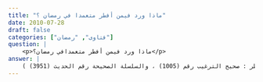 ```yaml
---
title: "ماذا ورد فيمن أفطر متعمدا في رمضان ؟"
date: 2010-07-28
draft: false
categories: ["فتاوى", "رمضان"]
question: |
    <p>ماذا ورد فيمن أفطر متعمدافي رمضان؟</p>
answer: |
    قد ورد فيه حديث أَبُي أُمَامَةَ الْبَاهِلِيُّ – رضي الله عنه- قَالَ : سَمِعْتُ رَسُولَ اللهِ صلى الله عليه وسلم يَقُولُ : (( بَيْنَا أَنَا نَائِمٌ إِذْ أَتَانِي رَجُلاَنِ ، فَأَخَذَا بِضَبْعَيَّ ، فَأَتَيَا بِي جَبَلاً وَعْرًا فَقَالاَ ليَ : اصْعَدْ ، فَقُلْتُ : إِنِّي لاَ أُطِيقُهُ ، فَقَالاَ : إِنَّا سَنُسَهِّلُهُ لَكَ ، فَصَعِدْتُ حَتَّى إِذَا كُنْتُ فِي سَوَاءِ الْجَبَلِ إِذَا أَنَا بَأَصْوَاتٍ شَدِيدَةٍ فَقُلْتُ : مَا هَذِهِ الأَصْوَاتُ ؟ قَالُوا : هَذَا عُوَاءُ أَهْلِ النَّارِ ، ثُمَّ انْطُلِقَ بِي فَإِذَا أَنَا بِقَوْمٍ مُعَلَّقِينَ بِعَرَاقِيبِهِمْ مُشَقَّقَةٌ أَشْدَاقُهُمْ تَسِيلُ أَشْدَاقُهُمْ دَمًا قَالَ قُلْتُ : مَنْ هَؤُلاَءِ ؟ قَالَ : هَؤُلاَءِ الَّذِينَ يُفْطِرُونَ قَبْلَ تَحِلَّةِ صَوْمِهِمْ))( رواه ابن خزيمة في صحيحه رقم الحديث (1986) ، وابن حبان في صحيحه رقم الحديث (7491) ، والحاكم في المستدرك رقم الحديث (1568)  . وينظر : صحيح الترغيب رقم (1005) ، والسلسلة الصحيحة رقم الحديث (3951) ) . <BR>غريب الحديث : <BR>بِضَبْعَيَّ أي عضدي . <BR>بِعَرَاقِيبِهِمْ العرقوب هو العَصَب الذي فوق مؤخرة قدم الإنسان . <BR>َشْدَاقُهُمْ هو جانب الفم . <BR>وقوله : ((قَبْلَ تَحِلَّةِ صَوْمِهِمْ)) أي : يفطرون قبل وقت الإفطار  <BR> فهذه عقوبة من يفطر متعمدا قبل دخول وقت الإفطار أنه يعلق بعرقوبه ، منكس الرأس ، أشداقه مشققة تسيل دما ، فكيف بمن لا يصوم أصلا ، نسأل السلامة والعفو والعافية . <BR>قال الإمام الذهبي في الكبائر ص (64)  : (وعند المؤمنين مقرر أن من ترك صوم رمضان بلا مرض ولا غرض (أي بلا عذر يبيح ذلك ) أنه شرّ من الزاني ومدمن الخمر ، بل يشكون في إسلامه ، ويظنون به الزندقة والانحلال) .
---
```


